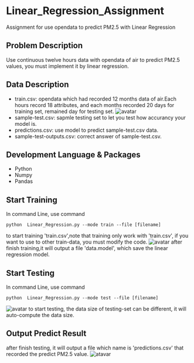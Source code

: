 # Linear_Regression_Assignment
Assignment for use opendata to predict PM2.5 with Linear Regression

## Problem Description
Use continuous twelve hours data with opendata of air to predict PM2.5 values, you must implement it by linear regression.

## Data Description
- train.csv: opendata which had recorded 12 months data of air.Each hours record 18 attributes, and each months recorded 20 days for training set, remained day for testing set.
![avatar](https://i.imgur.com/Lz72PxL.png)
- sample-test.csv: sapmle testing set to let you test how accurancy your model is.
- predictions.csv: use model to predict sample-test.csv data.
- sample-test-outputs.csv: correct answer of sample-test.csv.

## Development Language & Packages
- Python 
- Numpy 
- Pandas

## Start Training
In command Line, use command
```console
python  Linear_Regression.py --mode train --file [filename]
```
to start training 'train.csv',note that training only work with 'train.csv', if you want to use to other train-data, you must modify the code.
![avatar](https://i.imgur.com/Sx37Jdm.png)
after finish training,it will output a file 'data.model', which save the linear regression model.

## Start Testing
In command Line, use command
```console
python  Linear_Regression.py --mode test --file [filename]
```
![avatar](https://i.imgur.com/neSXSaj.png)
to start testing, the data size of testing-set can be different, it will auto-compute the data size.

## Output Predict Result
after finish testing, it will output a file which name is 'predictions.csv' that recorded the predict PM2.5 value.
![atavar](https://i.imgur.com/dt84eMT.png)

